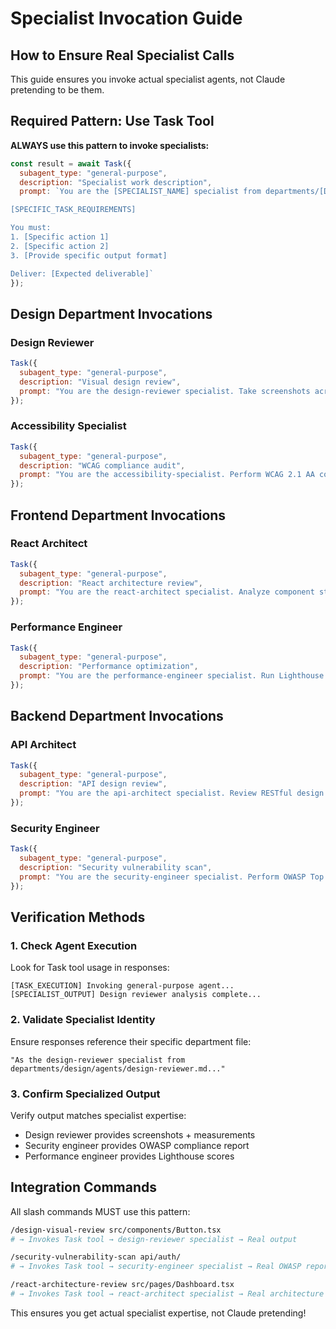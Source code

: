 # Specialist Invocation Guide

## How to Ensure Real Specialist Calls

This guide ensures you invoke actual specialist agents, not Claude pretending to be them.

## Required Pattern: Use Task Tool

**ALWAYS use this pattern to invoke specialists:**

```javascript
const result = await Task({
  subagent_type: "general-purpose",
  description: "Specialist work description",
  prompt: `You are the [SPECIALIST_NAME] specialist from departments/[DEPARTMENT]/agents/[SPECIALIST].md.

[SPECIFIC_TASK_REQUIREMENTS]

You must:
1. [Specific action 1]
2. [Specific action 2]
3. [Provide specific output format]

Deliver: [Expected deliverable]`
});
```

## Design Department Invocations

### Design Reviewer
```javascript
Task({
  subagent_type: "general-purpose",
  description: "Visual design review",
  prompt: "You are the design-reviewer specialist. Take screenshots across mobile/tablet/desktop viewports and analyze against design system compliance."
});
```

### Accessibility Specialist
```javascript
Task({
  subagent_type: "general-purpose",
  description: "WCAG compliance audit",
  prompt: "You are the accessibility-specialist. Perform WCAG 2.1 AA compliance testing with automated tools and provide remediation steps."
});
```

## Frontend Department Invocations

### React Architect
```javascript
Task({
  subagent_type: "general-purpose",
  description: "React architecture review",
  prompt: "You are the react-architect specialist. Analyze component structure, state management, and provide performance optimization recommendations."
});
```

### Performance Engineer
```javascript
Task({
  subagent_type: "general-purpose",
  description: "Performance optimization",
  prompt: "You are the performance-engineer specialist. Run Lighthouse audits, analyze bundle size, and optimize Core Web Vitals."
});
```

## Backend Department Invocations

### API Architect
```javascript
Task({
  subagent_type: "general-purpose",
  description: "API design review",
  prompt: "You are the api-architect specialist. Review RESTful design patterns, validate OpenAPI documentation, and optimize response times."
});
```

### Security Engineer
```javascript
Task({
  subagent_type: "general-purpose",
  description: "Security vulnerability scan",
  prompt: "You are the security-engineer specialist. Perform OWASP Top 10 assessment and provide specific security remediation steps."
});
```

## Verification Methods

### 1. Check Agent Execution
Look for Task tool usage in responses:
```
[TASK_EXECUTION] Invoking general-purpose agent...
[SPECIALIST_OUTPUT] Design reviewer analysis complete...
```

### 2. Validate Specialist Identity
Ensure responses reference their specific department file:
```
"As the design-reviewer specialist from departments/design/agents/design-reviewer.md..."
```

### 3. Confirm Specialized Output
Verify output matches specialist expertise:
- Design reviewer provides screenshots + measurements
- Security engineer provides OWASP compliance report
- Performance engineer provides Lighthouse scores

## Integration Commands

All slash commands MUST use this pattern:

```bash
/design-visual-review src/components/Button.tsx
# → Invokes Task tool → design-reviewer specialist → Real output

/security-vulnerability-scan api/auth/
# → Invokes Task tool → security-engineer specialist → Real OWASP report

/react-architecture-review src/pages/Dashboard.tsx
# → Invokes Task tool → react-architect specialist → Real architecture analysis
```

This ensures you get actual specialist expertise, not Claude pretending!